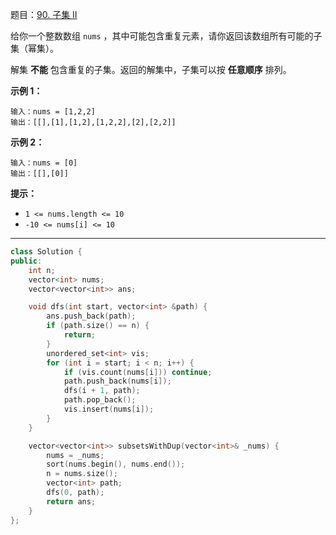 题目：[90. 子集 II](https://leetcode.cn/problems/subsets-ii/)

给你一个整数数组 `nums` ，其中可能包含重复元素，请你返回该数组所有可能的子集（幂集）。

解集 **不能** 包含重复的子集。返回的解集中，子集可以按 **任意顺序** 排列。

**示例 1：**

```
输入：nums = [1,2,2]
输出：[[],[1],[1,2],[1,2,2],[2],[2,2]]
```

**示例 2：**

```
输入：nums = [0]
输出：[[],[0]]
```

**提示：**

- `1 <= nums.length <= 10`
- `-10 <= nums[i] <= 10`

---

```c++
class Solution {
public:
    int n;
    vector<int> nums;
    vector<vector<int>> ans;

    void dfs(int start, vector<int> &path) {
        ans.push_back(path);
        if (path.size() == n) {
            return;
        }
        unordered_set<int> vis;
        for (int i = start; i < n; i++) {
            if (vis.count(nums[i])) continue;
            path.push_back(nums[i]);
            dfs(i + 1, path);
            path.pop_back();
            vis.insert(nums[i]);
        }
    }

    vector<vector<int>> subsetsWithDup(vector<int>& _nums) {
        nums = _nums;
        sort(nums.begin(), nums.end());
        n = nums.size();
        vector<int> path;
        dfs(0, path);
        return ans;
    }
};
```

